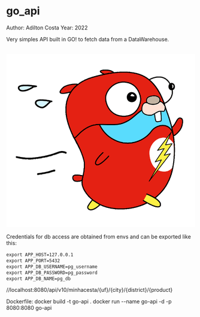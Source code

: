 # go_api


Author: Adilton Costa
Year: 2022

Very simples API built in GO! to fetch data from a DataWarehouse.
<br></br>

<p align='center'>
    <img src="./.img/flash_go.png" alt="classic ETL template">
</p>

Credentials for db access are obtained from envs and can be exported like this:



    export APP_HOST=127.0.0.1
    export APP_PORT=5432
    export APP_DB_USERNAME=pg_username
    export APP_DB_PASSWORD=pg_password
    export APP_DB_NAME=pg_db

 //localhost:8080/api/v10/minhacesta/{uf}/{city}/{district}/{product}

Dockerfile:
    docker build -t go-api .
    docker run --name go-api -d -p 8080:8080 go-api
